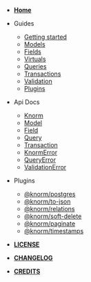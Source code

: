 * [<b>Home</b>](readme.md)

* Guides

  * [Getting started](guides/getting-started.md#getting-started)
  * [Models](guides/models.md#models)
  * [Fields](guides/fields.md#fields)
  * [Virtuals](guides/virtuals.md#virtuals)
  * [Queries](guides/queries.md#queries)
  * [Transactions](guides/transactions.md#transactions)
  * [Validation](guides/validation.md#validation)
  * [Plugins](guides/plugins.md#plugins)

* Api Docs

  * [Knorm](api/knorm.md#knorm)
  * [Model](api/model.md#model)
  * [Field](api/field.md#field)
  * [Query](api/query.md#query)
  * [Transaction](api/transaction.md#transaction)
  * [KnormError](api/knorm-error.md#knorm-error)
  * [QueryError](api/query-error.md#query-error)
  * [ValidationError](api/validation-error.md#validation-error)

* Plugins

  * [@knorm/postgres](knorm-postgres.md)
  * [@knorm/to-json](knorm-to-json.md)
  * [@knorm/relations](knorm-relations.md)
  * [@knorm/soft-delete](knorm-soft-delete.md)
  * [@knorm/paginate](knorm-paginate.md)
  * [@knorm/timestamps](knorm-timestamps.md)

* [<b>LICENSE</b>](license.md)
* [<b>CHANGELOG</b>](changelog.md)
* [<b>CREDITS</b>](credits.md)
